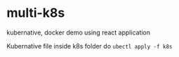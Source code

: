# multi-k8s
kubernative, docker demo using react application


Kubernative file inside k8s folder 
do  `ubectl apply -f k8s`
